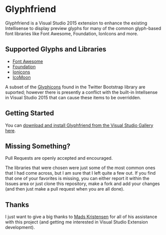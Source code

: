 Glyphfriend
===========

Glyphfriend is a Visual Studio 2015 extension to enhance the existing Intellisense to display preview glyphs for many of the common glyph-based font libraries like Font Awesome, Foundation, IonIcons and more.

## Supported Glyphs and Libraries

* [Font Awesome](http://fortawesome.github.io/Font-Awesome/)
* [Foundation](http://foundation.zurb.com/)
* [Ionicons](http://ionicons.com/) 
* [IcoMoon](https://icomoon.io/)

A subset of the [Glyphicons](http://glyphicons.com/) found in the Twitter Bootstrap library are suported; however there is presently a conflict with the built-in Intellsense in Visual Studio 2015 that can 
cause these items to be overridden.

## Getting Started

You can [download and install Glyphfriend from the Visual Studio Gallery here](https://visualstudiogallery.msdn.microsoft.com/5fd24afb-b3b2-4cec-9b03-1cfcec6123aa).

## Missing Something?

Pull Requests are openly accepted and encouraged. 

The libraries that were chosen were just some of the most common ones that I had come across, but I am sure that I left quite a few out. If you find that one of your favorites is missing, you can either report it within the Issues area or 
just clone this repository, make a fork and add your changes (and then just make a pull request when you are all done).

## Thanks

I just want to give a big thanks to [Mads Kristensen](https://github.com/madskristensen) for all of his assistance with this project (and getting me interested in Visual Studio Extension development).